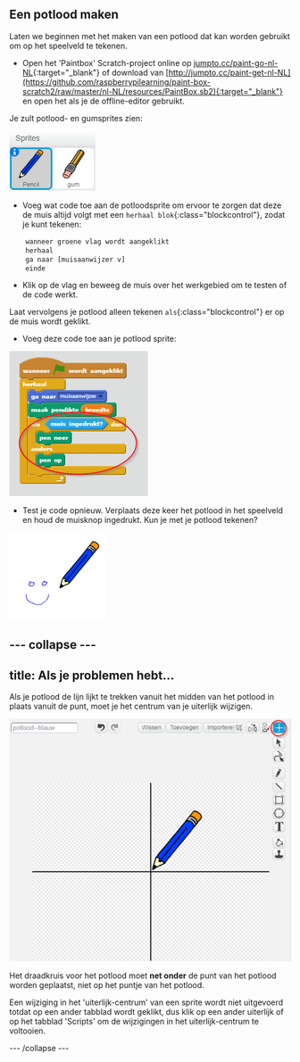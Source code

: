 ## Een potlood maken

Laten we beginnen met het maken van een potlood dat kan worden gebruikt om op het speelveld te tekenen.

+ Open het 'Paintbox' Scratch-project online op [jumpto.cc/paint-go-nl-NL](https://scratch.mit.edu/projects/227795336/#editor){:target="_blank"} of download van [http://jumpto.cc/paint-get-nl-NL](https://github.com/raspberrypilearning/paint-box-scratch2/raw/master/nl-NL/resources/PaintBox.sb2){:target="_blank"} en open het als je de offline-editor gebruikt.

Je zult potlood- en gumsprites zien:

![screenshot](images/paint-starter.png)

+ Voeg wat code toe aan de potloodsprite om ervoor te zorgen dat deze de muis altijd volgt met een `herhaal blok`{:class="blockcontrol"}, zodat je kunt tekenen:

```blocks
    wanneer groene vlag wordt aangeklikt
    herhaal 
    ga naar [muisaanwijzer v]
    einde
```

+ Klik op de vlag en beweeg de muis over het werkgebied om te testen of de code werkt.

Laat vervolgens je potlood alleen tekenen `als`{:class="blockcontrol"} er op de muis wordt geklikt.

+ Voeg deze code toe aan je potlood sprite:

![screenshot](images/paint-pencil-draw-code.png)

+ Test je code opnieuw. Verplaats deze keer het potlood in het speelveld en houd de muisknop ingedrukt. Kun je met je potlood tekenen?

![screenshot](images/paint-draw.png)

--- collapse ---
---
title: Als je problemen hebt...
---
Als je potlood de lijn lijkt te trekken vanuit het midden van het potlood in plaats vanuit de punt, moet je het centrum van je uiterlijk wijzigen.

![Costume center](images/costume-center.png)

Het draadkruis voor het potlood moet **net onder** de punt van het potlood worden geplaatst, niet op het puntje van het potlood.

Een wijziging in het 'uiterlijk-centrum' van een sprite wordt niet uitgevoerd totdat op een ander tabblad wordt geklikt, dus klik op een ander uiterlijk of op het tabblad 'Scripts' om de wijzigingen in het uiterlijk-centrum te voltooien.

--- /collapse ---
